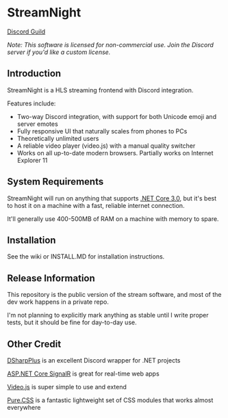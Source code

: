 # StreamNight

[Discord Guild](https://discord.gg/c35kB4h)

*Note: This software is licensed for non-commercial use. Join the Discord server if you'd like a custom license.*

## Introduction

StreamNight is a HLS streaming frontend with Discord integration.

Features include:

* Two-way Discord integration, with support for both Unicode emoji and server emotes
* Fully responsive UI that naturally scales from phones to PCs
* Theoretically unlimited users
* A reliable video player (video.js) with a manual quality switcher
* Works on all up-to-date modern browsers. Partially works on Internet Explorer 11

## System Requirements

StreamNight will run on anything that supports [.NET Core 3.0](https://github.com/dotnet/core/blob/master/release-notes/3.0/3.0-supported-os.md), but it's best to host it on a machine with a fast, reliable internet connection.

It'll generally use 400-500MB of RAM on a machine with memory to spare.

## Installation

See the wiki or INSTALL.MD for installation instructions.

## Release Information

This repository is the public version of the stream software, and most of the dev work happens in a private repo.

I'm not planning to explicitly mark anything as stable until I write proper tests, but it should be fine for day-to-day use.

## Other Credit

[DSharpPlus](https://github.com/DSharpPlus/DSharpPlus) is an excellent Discord wrapper for .NET projects

[ASP.NET Core SignalR](https://github.com/aspnet/AspNetCore/tree/master/src/SignalR) is great for real-time web apps

[Video.js](https://github.com/videojs/video.js) is super simple to use and extend

[Pure.CSS](https://github.com/pure-css/pure/) is a fantastic lightweight set of CSS modules that works almost everywhere
